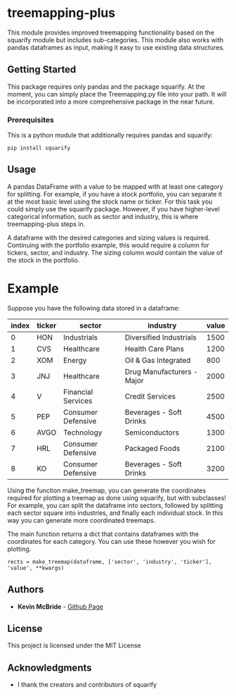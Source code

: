 # treemapping-plus

This module provides improved treemapping functionality based on the squarify module but includes sub-categories. This module also works with pandas dataframes as input, making it easy to use existing data structures.

## Getting Started

This package requires only pandas and the package squarify. At the moment, you can simply place the Treemapping.py file into your path. It will be incorporated into a more comprehensive package in the near future.

### Prerequisites

This is a python module that additionally requires pandas and squarify:

```
pip install squarify
```

## Usage

A pandas DataFrame with a value to be mapped with at least one category for splitting.
For example, if you have a stock portfolio, you can separate it at the most basic level using the stock name or ticker.
For this task you could simply use the squarify package. However, if you have higher-level categorical information, such as sector and industry,
this is where treemapping-plus steps in.

A dataframe with the desired categories and sizing values is required. Continuing with the portfolio example, this would require a column for tickers, sector, and industry.
The sizing column would contain the value of the stock in the portfolio.

# Example

Suppose you have the following data stored in a dataframe:


| index  | ticker | sector | industry | value |
| --- | --- | --- | --- | --- |
|0 |	HON |	Industrials |	Diversified Industrials | 1500 |
|1 |	CVS |	Healthcare |	Health Care Plans | 1200| 
|2 |	XOM |	Energy |	Oil & Gas Integrated | 800 |
|3 |	JNJ |	Healthcare |	Drug Manufacturers - Major | 2000 |
|4 |	V |	Financial Services |	Credit Services | 2500 |
|5 |	PEP |	Consumer Defensive |	Beverages - Soft Drinks | 4500 |
|6 |	AVGO |	Technology |	Semiconductors | 1300 |
|7 |	HRL |	Consumer Defensive |	Packaged Foods | 2100 |
|8 |	KO |	Consumer Defensive |	Beverages - Soft Drinks | 3200 |

Using the function make_treemap, you can generate the coordinates required for plotting a treemap as done using squarify, but with subclasses! For example, you can split the dataframe into sectors, followed by splitting each sector square into industries, and finally each individual stock. In this way you can generate more coordinated treemaps.

The main function returns a dict that contains dataframes with the coordinates for each category. You can use these however you wish for plotting.

```
rects = make_treemap(dataframe, ['sector', 'industry', 'ticker'], 'value', **kwargs)
```




## Authors

* **Kevin McBride** - [Github Page](https://github.com/kwmcbride)

## License

This project is licensed under the MIT License

## Acknowledgments

* I thank the creators and contributors of squarify

